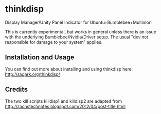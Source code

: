 thinkdisp
=========

Display Manager/Unity Panel Indicator for Ubuntu+Bumblebee+Multimon

This is currently experimental, but works in general unless there is an issue with the underlying Bumblebee/Nvidia/Driver setup. The usual "dev not responsible for damage to your system" applies.

Installation and Usage
-------
You can find out more about installing and using thinkdisp here:
http://sagark.org/thinkdisp/


Credits
-------
The two kill scripts killdisp1 and killdisp2 are adapted from http://zachstechnotes.blogspot.com/2012/04/post-title.html
